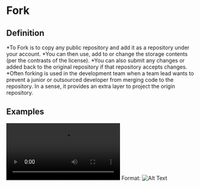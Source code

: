 # Fork

## Definition

*To Fork is to copy any public repository and add it as a repository under your account.
*You can then use, add to or change the storage contents (per the contrasts of the license). 
*You can also submit any changes or added back to the original repository if that repository accepts changes. 
*Often forking is used in the development team when a team lead wants to prevent a junior or outsourced developer from merging code to the repository. In a sense, it provides an extra layer to project the origin repository. 

## Examples

![Forking](/Git_Fork_Example_v1.mp4)
Format: ![Alt Text](url)

